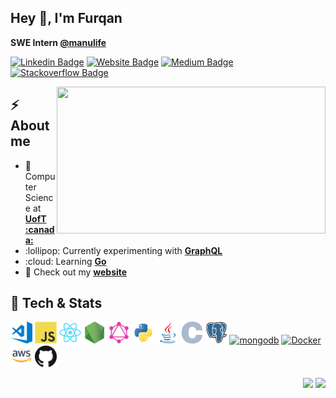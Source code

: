 <h2>Hey 👋, I'm Furqan</h2>

<p><strong>SWE Intern <a href="https://www.manulife.ca/personal.html">@manulife</a></strong></p>
  
[![Linkedin Badge](https://img.shields.io/badge/-Furqan17-blue?style=flat&logo=Linkedin&logoColor=white&link=https://www.linkedin.com/in/Furqanq/)](https://www.linkedin.com/in/Furqanq/)
[![Website Badge](https://img.shields.io/badge/-Furqan.io-651fff?style=flat&logo=Google-Chrome&logoColor=white&link=https://Furqan.io)](https://Furqan.io)
[![Medium Badge](https://img.shields.io/badge/-@Furqan17-14c767?style=flat&logo=Medium&link=https://medium.com/@Furqan17)](https://medium.com/@Furqan17)
[![Stackoverflow Badge](https://img.shields.io/badge/-Furqan17-ef8236?style=flat&logo=Stackoverflow&logoColor=white&link=https://stackoverflow.com/users/13221937/Furqan17)](https://stackoverflow.com/users/13221937/Furqan17)


<a href="https://github.com/Furqan17"><img src="https://raw.githubusercontent.com/Furqan17/Furqan17/master/img/firewatch.png" align="right" height="235px" width="430px"  /></a>
<h2>⚡️ About me</h2>
<ul>
<li>🏫 Computer Science at <strong><a href="https://www.utoronto.ca/">UofT :canada:</a></strong></li>
<li>:lollipop: Currently experimenting with <strong><a href="https://graphql.org/">GraphQL</a></strong></li>
<li>:cloud: Learning <strong><a href="https://golang.org/">Go</a></strong></li>
<li>👀 Check out my <strong><a href="https://furqan.io">website</a></strong></li>
</ul>



<h2>🚀 Tech & Stats</h2>
<p align="left">
  <a href="https://code.visualstudio.com/" target="_blank"><img src="https://raw.githubusercontent.com/github/explore/80688e429a7d4ef2fca1e82350fe8e3517d3494d/topics/visual-studio-code/visual-studio-code.png" alt="vscode" width="35" height="35" /></a>
  <a href="https://www.w3schools.com/js/" target="_blank"><img src="https://raw.githubusercontent.com/devicons/devicon/master/icons/javascript/javascript-original.svg" alt="javascript" width="35" height="35" /></a>
  <a href="https://reactjs.org/" target="_blank"><img src="https://raw.githubusercontent.com/devicons/devicon/master/icons/react/react-original.svg" alt="react" width="35" height="35" /></a>
  <a href="https://nodejs.org/en/" target="_blank"><img src="https://raw.githubusercontent.com/github/explore/80688e429a7d4ef2fca1e82350fe8e3517d3494d/topics/nodejs/nodejs.png" alt="nodejs" width="35" height="35" /></a>
  <a href="https://graphql.org/" target="_blank"><img src="https://raw.githubusercontent.com/github/explore/80688e429a7d4ef2fca1e82350fe8e3517d3494d/topics/graphql/graphql.png" alt="grahpql" width="35" height="35" /></a>
  <a href="https://www.python.org/" target="_blank"><img src="https://raw.githubusercontent.com/devicons/devicon/master/icons/python/python-original.svg" alt="python" width="35" height="35" /></a>
  <a href="https://www.w3schools.com/java/java_intro.asp" target="_blank"><img src="https://raw.githubusercontent.com/devicons/devicon/master/icons/java/java-original.svg" alt="java" width="35" height="35" /></a>
  <a href="https://www.learn-c.org/" target="_blank"><img src="https://raw.githubusercontent.com/devicons/devicon/master/icons/c/c-original.svg" alt="c" width="35" height="35" /></a>
  <a href="https://www.postgresql.org/" target="_blank"><img src="https://raw.githubusercontent.com/devicons/devicon/master/icons/postgresql/postgresql-original.svg" alt="postgresql" width="35" height="35" /></a>
  <a href="https://www.mongodb.com/" target="_blank"><img src="https://devicons.github.io/devicon/devicon.git/icons/mongodb/mongodb-original-wordmark.svg" alt="mongodb" width="35" height="35" /></a>
  <a href="https://www.docker.com/" target="_blank"><img src="https://devicons.github.io/devicon/devicon.git/icons/docker/docker-original-wordmark.svg" alt="Docker" width="35" height="35" /></a>
  <a href="https://aws.amazon.com/" target="_blank"><img src="https://raw.githubusercontent.com/github/explore/80688e429a7d4ef2fca1e82350fe8e3517d3494d/topics/aws/aws.png" alt="aws" width="35" height="35" /></a>
  <a href="https://github.com/Furqan17"><img src="https://raw.githubusercontent.com/github/explore/78df643247d429f6cc873026c0622819ad797942/topics/github/github.png" alt="github" width="35" height="35" /></a>

<p align="right">
  <a href="https://github.com/Furqan17"><img src ="https://github-readme-stats.vercel.app/api?username=Furqan17&show_icons=true&count_private=true&theme=buefy&hide_border=true&hide=issues,contribs&include_all_commits=true"></a>
  <a href="https://github.com/Furqan17"><img src ="https://github-readme-stats.vercel.app/api/top-langs/?username=Furqan17&layout=compact&theme=buefy&hide_border=true&hide=html&langs_count=10"></a>
</p>
